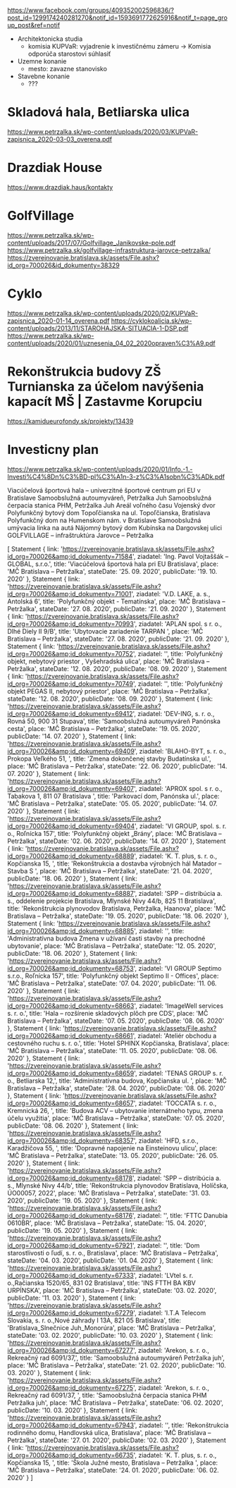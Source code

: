https://www.facebook.com/groups/409352002596836/?post_id=1299174240281270&notif_id=1593691772625916&notif_t=page_group_post&ref=notif

* Architektonicka studia
  *  komisia KUPVaR: vyjadrenie k investičnému zámeru ->  Komisia odporúča starostovi súhlasiť
* Uzemne konanie
  * mesto: zavazne stanovisko
* Stavebne konanie
  * ???

# Skladová hala, Betliarska ulica
https://www.petrzalka.sk/wp-content/uploads/2020/03/KUPVaR-zapisnica_2020-03-03_overena.pdf

# Drazdiak House
https://www.drazdiak.haus/kontakty

# GolfVillage
https://www.petrzalka.sk/wp-content/uploads/2017/07/Golfvillage_Janikovske-pole.pdf
https://www.petrzalka.sk/golfvillage-infrastruktura-jarovce-petrzalka/
https://zverejnovanie.bratislava.sk/assets/File.ashx?id_org=700026&id_dokumenty=38329

# Cyklo
https://www.petrzalka.sk/wp-content/uploads/2020/02/KUPVaR-zapisnica_2020-01-14_overena.pdf
https://cyklokoalicia.sk/wp-content/uploads/2013/11/STAROHAJSKA-SITUACIA-1-DSP.pdf
https://www.petrzalka.sk/wp-content/uploads/2020/01/uznesenia_04_02_2020opraven%C3%A9.pdf

# Rekonštrukcia budovy ZŠ Turnianska za účelom navýšenia kapacít MŠ | Zastavme Korupciu
https://kamidueurofondy.sk/projekty/13439

# Investicny plan
https://www.petrzalka.sk/wp-content/uploads/2020/01/Info.-1.-Investi%C4%8Dn%C3%BD-pl%C3%A1n-3-z%C3%A1sobn%C3%ADk.pdf

Viacúčelová športová hala – univerzitné športové centrum pri EU v Bratislave
Samoobslužná autoumyváreň, Petržalka Juh
Samoobslužná čerpacia stanica PHM, Petržalka Juh
Areál voľného času Vojenský dvor
Polyfunkčný bytový dom Topoľčianska na ul. Topoľčianska, Bratislava
Polyfunkčný dom na Humenskom nám. v Bratislave
Samoobslužná umývacia linka na autá
Nájomný bytový dom Kubínska na Dargovskej ulici
GOLFVILLAGE – infraštruktúra Jarovce – Petržalka

[
  Statement {
    link: 'https://zverejnovanie.bratislava.sk/assets/File.ashx?id_org=700026&amp;id_dokumenty=71584',
    ziadatel: 'Ing. Pavol Vojtaššák – GLOBAL, s.r.o.',
    title: 'Viacúčelová športová hala pri EU Bratislava',
    place: 'MČ Bratislava – Petržalka',
    stateDate: '25. 09. 2020',
    publicDate: '19. 10. 2020'
  },
  Statement {
    link: 'https://zverejnovanie.bratislava.sk/assets/File.ashx?id_org=700026&amp;id_dokumenty=71001',
    ziadatel: 'V.D. LAKE, a. s., Antolská 6',
    title: 'Polyfunkčný objekt - Tematínska',
    place: 'MČ Bratislava – Petržalka',
    stateDate: '27. 08. 2020',
    publicDate: '21. 09. 2020'
  },
  Statement {
    link: 'https://zverejnovanie.bratislava.sk/assets/File.ashx?id_org=700026&amp;id_dokumenty=70993',
    ziadatel: 'APLAN spol. s r. o., Dlhé Diely II 9/B',
    title: 'Ubytovacie zariadenie TARPAN ',
    place: 'MČ Bratislava – Petržalka',
    stateDate: '27. 08. 2020',
    publicDate: '21. 09. 2020'
  },
  Statement {
    link: 'https://zverejnovanie.bratislava.sk/assets/File.ashx?id_org=700026&amp;id_dokumenty=70752',
    ziadatel: '',
    title: 'Polyfunkčný objekt, nebytový priestor , Vyšehradská ulica',
    place: 'MČ Bratislava – Petržalka',
    stateDate: '12. 08. 2020',
    publicDate: '08. 09. 2020'
  },
  Statement {
    link: 'https://zverejnovanie.bratislava.sk/assets/File.ashx?id_org=700026&amp;id_dokumenty=70749',
    ziadatel: '',
    title: 'Polyfunkčný objekt PEGAS II, nebytový priestor',
    place: 'MČ Bratislava – Petržalka',
    stateDate: '12. 08. 2020',
    publicDate: '08. 09. 2020'
  },
  Statement {
    link: 'https://zverejnovanie.bratislava.sk/assets/File.ashx?id_org=700026&amp;id_dokumenty=69412',
    ziadatel: 'DEV-ING, s. r. o., Rovná 50, 900 31 Stupava',
    title: 'Samoobslužná autoumyváreň Panónska cesta',
    place: 'MČ Bratislava – Petržalka',
    stateDate: '19. 05. 2020',
    publicDate: '14. 07. 2020'
  },
  Statement {
    link: 'https://zverejnovanie.bratislava.sk/assets/File.ashx?id_org=700026&amp;id_dokumenty=69409',
    ziadatel: 'BLAHO-BYT, s. r. o., Prokopa Veľkého 51, ',
    title: 'Zmena dokončenej stavby Budatínska ul.',
    place: 'MČ Bratislava – Petržalka',
    stateDate: '22. 06. 2020',
    publicDate: '14. 07. 2020'
  },
  Statement {
    link: 'https://zverejnovanie.bratislava.sk/assets/File.ashx?id_org=700026&amp;id_dokumenty=69407',
    ziadatel: 'APROX spol. s r. o., Tabakova 1, 811 07 Bratislava ',
    title: 'Parkovací dom, Panónska ul.',
    place: 'MČ Bratislava – Petržalka',
    stateDate: '05. 05. 2020',
    publicDate: '14. 07. 2020'
  },
  Statement {
    link: 'https://zverejnovanie.bratislava.sk/assets/File.ashx?id_org=700026&amp;id_dokumenty=69404',
    ziadatel: 'VI GROUP, spol. s. r. o., Roľnícka 157',
    title: 'Polyfunkčný objekt „Brány',
    place: 'MČ Bratislava – Petržalka',
    stateDate: '02. 06. 2020',
    publicDate: '14. 07. 2020'
  },
  Statement {
    link: 'https://zverejnovanie.bratislava.sk/assets/File.ashx?id_org=700026&amp;id_dokumenty=68889',
    ziadatel: 'K. T. plus, s. r. o., Kopčianska 15, ',
    title: 'Rekonštrukcia a dostavba výrobných hál Matador – Stavba S ',
    place: 'MČ Bratislava – Petržalka',
    stateDate: '21. 04. 2020',
    publicDate: '18. 06. 2020'
  },
  Statement {
    link: 'https://zverejnovanie.bratislava.sk/assets/File.ashx?id_org=700026&amp;id_dokumenty=68887',
    ziadatel: 'SPP – distribúcia a. s., oddelenie projekcie Bratislava, Mlynské Nivy 44/b, 825 11 Bratislava',
    title: 'Rekonštrukcia plynovodov Bratislava, Petržalka, Haanova',
    place: 'MČ Bratislava – Petržalka',
    stateDate: '19. 05. 2020',
    publicDate: '18. 06. 2020'
  },
  Statement {
    link: 'https://zverejnovanie.bratislava.sk/assets/File.ashx?id_org=700026&amp;id_dokumenty=68885',
    ziadatel: '',
    title: 'Administratívna budova Zmena v užívaní časti stavby na prechodné ubytovanie',
    place: 'MČ Bratislava – Petržalka',
    stateDate: '12. 05. 2020',
    publicDate: '18. 06. 2020'
  },
  Statement {
    link: 'https://zverejnovanie.bratislava.sk/assets/File.ashx?id_org=700026&amp;id_dokumenty=68753',
    ziadatel: 'VI GROUP Septimo s.r.o., Roľnícka 157',
    title: 'Polyfunkčný objekt Septimo II - Offices',
    place: 'MČ Bratislava – Petržalka',
    stateDate: '07. 04. 2020',
    publicDate: '11. 06. 2020'
  },
  Statement {
    link: 'https://zverejnovanie.bratislava.sk/assets/File.ashx?id_org=700026&amp;id_dokumenty=68663',
    ziadatel: 'ImageWell services s. r. o.',
    title: 'Hala – rozšírenie skladových plôch pre CDS',
    place: 'MČ Bratislava – Petržalka',
    stateDate: '07. 05. 2020',
    publicDate: '08. 06. 2020'
  },
  Statement {
    link: 'https://zverejnovanie.bratislava.sk/assets/File.ashx?id_org=700026&amp;id_dokumenty=68661',
    ziadatel: 'Ateliér obchodu a cestovného ruchu s. r. o.',
    title: 'Hotel SPHINX Kopčianska, Bratislava',
    place: 'MČ Bratislava – Petržalka',
    stateDate: '11. 05. 2020',
    publicDate: '08. 06. 2020'
  },
  Statement {
    link: 'https://zverejnovanie.bratislava.sk/assets/File.ashx?id_org=700026&amp;id_dokumenty=68659',
    ziadatel: 'TENAS GROUP s. r. o., Betliarska 12,',
    title: 'Administratívna budova, Kopčianska ul. ',
    place: 'MČ Bratislava – Petržalka',
    stateDate: '28. 04. 2020',
    publicDate: '08. 06. 2020'
  },
  Statement {
    link: 'https://zverejnovanie.bratislava.sk/assets/File.ashx?id_org=700026&amp;id_dokumenty=68657',
    ziadatel: 'TOCCATA s. r. o., Kremnická 26, ',
    title: 'Budova ACV – ubytovanie internátneho typu, zmena účelu využitia',
    place: 'MČ Bratislava – Petržalka',
    stateDate: '07. 05. 2020',
    publicDate: '08. 06. 2020'
  },
  Statement {
    link: 'https://zverejnovanie.bratislava.sk/assets/File.ashx?id_org=700026&amp;id_dokumenty=68357',
    ziadatel: 'HFD, s.r.o., Karadžičova 55, ',
    title: 'Dopravné napojenie na Einsteinovu ulicu',
    place: 'MČ Bratislava – Petržalka',
    stateDate: '13. 05. 2020',
    publicDate: '26. 05. 2020'
  },
  Statement {
    link: 'https://zverejnovanie.bratislava.sk/assets/File.ashx?id_org=700026&amp;id_dokumenty=68178',
    ziadatel: 'SPP – distribúcia a. s., Mlynské Nivy 44/b',
    title: 'Rekonštrukcia plynovodov Bratislava, Holíčska, ÚO00057, 2022',
    place: 'MČ Bratislava – Petržalka',
    stateDate: '31. 03. 2020',
    publicDate: '19. 05. 2020'
  },
  Statement {
    link: 'https://zverejnovanie.bratislava.sk/assets/File.ashx?id_org=700026&amp;id_dokumenty=68176',
    ziadatel: '',
    title: 'FTTC Danubia 0610BR',
    place: 'MČ Bratislava – Petržalka',
    stateDate: '15. 04. 2020',
    publicDate: '19. 05. 2020'
  },
  Statement {
    link: 'https://zverejnovanie.bratislava.sk/assets/File.ashx?id_org=700026&amp;id_dokumenty=67921',
    ziadatel: '',
    title: 'Dom starostlivosti o ľudí, s. r. o., Bratislava',
    place: 'MČ Bratislava – Petržalka',
    stateDate: '04. 03. 2020',
    publicDate: '01. 04. 2020'
  },
  Statement {
    link: 'https://zverejnovanie.bratislava.sk/assets/File.ashx?id_org=700026&amp;id_dokumenty=67333',
    ziadatel: 'LVtel s. r. o.,Račianska 1520/65, 831 02 Bratislava',
    title: 'INS FTTH BA KBV URPÍNSKA',
    place: 'MČ Bratislava – Petržalka',
    stateDate: '03. 02. 2020',
    publicDate: '11. 03. 2020'
  },
  Statement {
    link: 'https://zverejnovanie.bratislava.sk/assets/File.ashx?id_org=700026&amp;id_dokumenty=67279',
    ziadatel: 'I.T.A Telecom Slovakia, s. r. o.,Nové záhrady I 13A, 821 05 Bratislava',
    title: 'Bratislava_Slnečnice Juh_Monorúra',
    place: 'MČ Bratislava – Petržalka',
    stateDate: '03. 02. 2020',
    publicDate: '10. 03. 2020'
  },
  Statement {
    link: 'https://zverejnovanie.bratislava.sk/assets/File.ashx?id_org=700026&amp;id_dokumenty=67277',
    ziadatel: 'Arekon, s. r. o., Rekreačný rad 6091/37,',
    title: 'Samoobslužná autoumyváreň Petržalka juh',
    place: 'MČ Bratislava – Petržalka',
    stateDate: '21. 02. 2020',
    publicDate: '10. 03. 2020'
  },
  Statement {
    link: 'https://zverejnovanie.bratislava.sk/assets/File.ashx?id_org=700026&amp;id_dokumenty=67275',
    ziadatel: 'Arekon, s. r. o., Rekreačný rad 6091/37, ',
    title: 'Samoobslužná čerpacia stanica PHM Petržalka juh',
    place: 'MČ Bratislava – Petržalka',
    stateDate: '06. 02. 2020',
    publicDate: '10. 03. 2020'
  },
  Statement {
    link: 'https://zverejnovanie.bratislava.sk/assets/File.ashx?id_org=700026&amp;id_dokumenty=67943',
    ziadatel: '',
    title: 'Rekonštrukcia rodinného domu, Handlovská ulica, Bratislava',
    place: 'MČ Bratislava – Petržalka',
    stateDate: '27. 01. 2020',
    publicDate: '02. 03. 2020'
  },
  Statement {
    link: 'https://zverejnovanie.bratislava.sk/assets/File.ashx?id_org=700026&amp;id_dokumenty=66735',
    ziadatel: 'K. T. plus, s. r. o., Kopčianska 15, ',
    title: 'Škola Južné mesto, Bratislava – Petržalka ',
    place: 'MČ Bratislava – Petržalka',
    stateDate: '24. 01. 2020',
    publicDate: '06. 02. 2020'
  }
]

